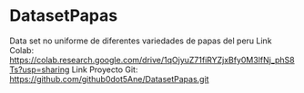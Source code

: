 # DatasetPapas
Data set no uniforme de diferentes variedades de papas del peru
Link Colab: https://colab.research.google.com/drive/1qOjyuZ71fiRYZjxBfy0M3lfNj_phS8Ts?usp=sharing
Link Proyecto Git: https://github.com/github0dot5Ane/DatasetPapas.git
